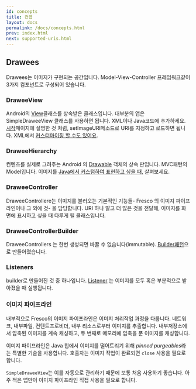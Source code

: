 ```yaml
---
id: concepts
title: 컨셉
layout: docs
permalink: /docs/concepts.html
prev: index.html
next: supported-uris.html
---
```

## Drawees

Drawees는 이미지가 구현되는 공간입니다. Model-View-Controller 프레임워크같이 3가지 컴포넌트로 구성되어 있습니다.

### DraweeView

Android의 [View](http://developer.android.com/reference/android/view/View.html)클래스를 상속받은 클래스입니다.
대부분의 앱은 SimpleDraweeView 클래스를 사용하면 됩니다. XML이나 Java코드에 추가하세요. [시작](index.html)페이지에 설명한 것 처럼, setImageURI메소드로 URI를 지정하고 로드하면 됩니다.
XML에서 [커스터마이징 할 수도 있어요](using-drawees-xml.html).

### DraweeHierarchy

컨텐츠를 실제로 그려주는 Android 의 [Drawable](http://developer.android.com/reference/android/graphics/drawable/Drawable.html) 객체의 상속 판입니다. MVC패턴의 Model입니다.
이미지를 [Java에서 커스텀하여 표현하고 싶을 때,](using-drawees-code.html) 살펴보세요.

### DraweeController

DraweeControllere는 이미지를 불러오는 기본적인 기능들- Fresco 의 이미지 파이프라인이나 그 외에 것- 을 담당합니다.
URI 하나 말고 더 많은 것을 전달해, 이미지를 화면에 표시하고 싶을 때 다루게 될 클래스입니다.

### DraweeControllerBuilder

DraweeControllers 는 한번 생성되면 바꿀 수 없습니다(immutable). [Builder패턴](using-controllerbuilder.html)으로 만들어졌습니다.

### Listeners

builder로 만들어진 것 중 하나입니다. [Listener](listening-download-events.html) 는 이미지를 모두 혹은 부분적으로 받아졌을 때 실행됩니다.

### 이미지 파이프라인

내부적으로 Fresco의 이미지 파이프라인은 이미지 처리작업 과정을 다룹니다. 네트워크, 내부파일, 컨텐트프로비더, 내부 리소스로부터 이미지를 추출합니다. 내부저장소에서 압축된 이미지를 계속 캐싱하고, 두 번째로 메모리에 압축을 푼 이미지를 캐싱합니다.

이미지 파이프라인은 Java 힙에서 이미지를 떨어트리기 위해 *pinned purgeables*라는 특별한 기술을 사용합니다. 호출자는 이미지 작업이 완료되면 `close` 사용을 필요로 합니다.

`SimpleDraweeView`는 이를 자동으로 관리하기 때문에 보통 처음 사용하기 좋습니다. 아주 적은 앱만이 이미지 파이프라인 직접 사용을 필요로 합니다.

